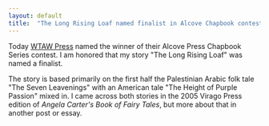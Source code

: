 ```yaml
---
layout: default
title:  "The Long Rising Loaf named finalist in Alcove Chapbook contest"
---
```


Today [WTAW Press](https://www.wtawpress.org/) named the winner of their Alcove Press Chapbook Series contest. I am honored that my story "The Long Rising Loaf" was named a finalist.

The story is based primarily on the first half the Palestinian Arabic folk tale "The Seven Leavenings" with an American tale "The Height of Purple Passion" mixed in. I came across both stories in the 2005 Virago Press edition of _Angela Carter's Book of Fairy Tales_, but more about that in another post or essay.
